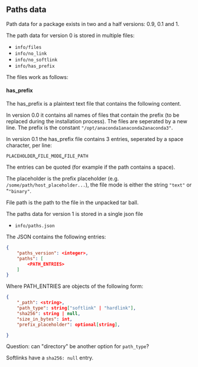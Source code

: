 


Paths data
----------

Path data for a package exists in two and a half versions: 0.9, 0.1 and 1.

The path data for version 0 is stored in multiple files:

- `info/files`
- `info/no_link`
- `info/no_softlink`
- `info/has_prefix`

The files work as follows:

#### has_prefix

The has_prefix is a plaintext text file that contains the following content. 

In version 0.0 it contains all names of files that contain the prefix (to be replaced during the installation process). The files are seperated by a new line. The prefix is the constant `"/opt/anaconda1anaconda2anaconda3"`.

In version 0.1 the has_prefix file contains 3 entries, seperated by a space character, per line:

`PLACEHOLDER␣FILE_MODE␣FILE_PATH`

The entries can be quoted (for example if the path contains a space).

The placeholder is the prefix placeholder (e.g. `/some/path/host_placeholder...`), the file mode is either the string `"text"` or "`"binary"`.

File path is the path to the file in the unpacked tar ball.

The paths data for version 1 is stored in a single json file  

- `info/paths.json`

The JSON contains the following entries:

```json
{
	"paths_version": <integer>,
	"paths": [
		<PATH_ENTRIES>
	]
}
```

Where PATH_ENTRIES are objects of the following form:

```json
{
	"_path": <string>,
	"path_type": string["softlink" | "hardlink"],
	"sha256": string | null,
	"size_in_bytes": int,
	"prefix_placeholder": optional[string],

}
```

Question: can "directory" be another option for `path_type`?

Softlinks have a `sha256: null` entry.

